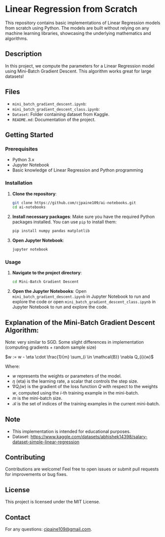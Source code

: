 # Linear Regression from Scratch

This repository contains basic implementations of Linear Regression models from scratch using Python. The models are built without relying on any machine learning libraries, showcasing the underlying mathematics and algorithms.

## Description

In this project, we compute the parameters for a Linear Regression model using Mini-Batch Gradient Descent. This algorithm works great for large datasets!

## Files

- `mini_batch_gradient_descent.ipynb`:
- `mini_batch_gradient_descent_class.ipynb`:
- `Dataset`: Folder containing dataset from Kaggle.
- `README.md`: Documentation of the project.

## Getting Started

### Prerequisites

- Python 3.x
- Jupyter Notebook
- Basic knowledge of Linear Regression and Python programming

### Installation

1. **Clone the repository**:
    ```bash
    git clone https://github.com/cjpaine109/ai-notebooks.git
    cd ai-notebooks
    ```

2. **Install necessary packages**:
    Make sure you have the required Python packages installed. You can use `pip` to install them:
    ```bash
    pip install numpy pandas matplotlib
    ```

3. **Open Jupyter Notebook**:
    ```bash
    jupyter notebook
    ```

### Usage

1. **Navigate to the project directory**:
    ```bash
    cd Mini-Batch Gradient Descent
    ```

2. **Open the Jupyter Notebooks**:
    Open `mini_batch_gradient_descent.ipynb` in Jupyter Notebook to run and explore the code or
    open `mini_batch_gradient_descent_class.ipynb` in Jupyter Notebook to run and explore the code.

## Explanation of the Mini-Batch Gradient Descent Algorithm:

Note: very similar to SGD. Some slight differences in implementation (computing gradients + random sample size)

$w := w - \eta \cdot \frac{1}{m} \sum_{i \in \mathcal{B}} \nabla Q_{i}(w)$

Where:
- $w$ represents the weights or parameters of the model.
- $\eta$ (eta) is the learning rate, a scalar that controls the step size.
- $\nabla Q_{i}(w)$ is the gradient of the loss function $Q$ with respect to the weights $w$, computed using the $i$-th training example in the mini-batch.
- $m$ is the mini-batch size.
- $\mathcal{B}$ is the set of indices of the training examples in the current mini-batch.

## Note

- This implementation is intended for educational purposes.
- Dataset: https://www.kaggle.com/datasets/abhishek14398/salary-dataset-simple-linear-regression

## Contributing

Contributions are welcome! Feel free to open issues or submit pull requests for improvements or bug fixes.

## License

This project is licensed under the MIT License.

## Contact

For any questions: cjpaine109@gmail.com.
